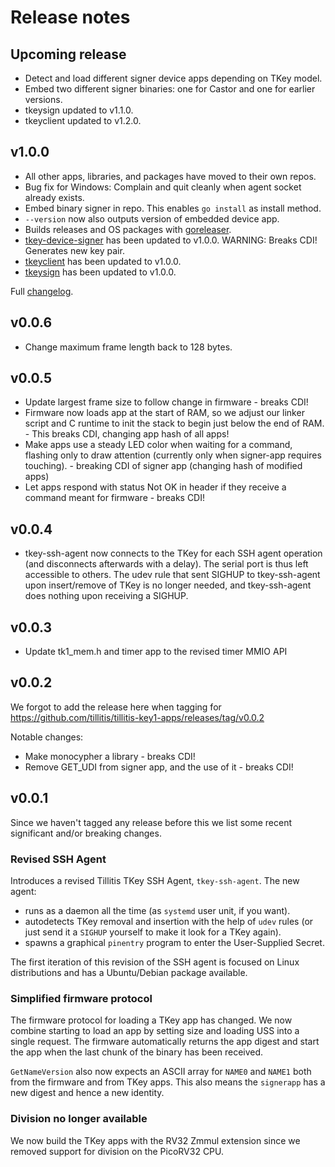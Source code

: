 # Release notes

## Upcoming release

- Detect and load different signer device apps depending on TKey
  model.
- Embed two different signer binaries: one for Castor and one for
  earlier versions.
- tkeysign updated to v1.1.0.
- tkeyclient updated to v1.2.0.

## v1.0.0

- All other apps, libraries, and packages have moved to their own
  repos.
- Bug fix for Windows: Complain and quit cleanly when agent socket
  already exists.
- Embed binary signer in repo. This enables `go install` as install
  method.
- `--version` now also outputs version of embedded device app.
- Builds releases and OS packages with
  [goreleaser](https://goreleaser.com/).
- [tkey-device-signer](https://github.com/tillitis/tkey-device-signer)
  has been updated to v1.0.0. WARNING: Breaks CDI! Generates new key pair.
- [tkeyclient](https://github.com/tillitis/tkeyclient) has been
  updated to v1.0.0.
- [tkeysign](https://github.com/tillitis/tkeysign) has been updated to
  v1.0.0.

Full
[changelog](https://github.com/tillitis/tkey-ssh-agent/compare/v0.0.6...v1.0.0).

## v0.0.6

- Change maximum frame length back to 128 bytes.

## v0.0.5

- Update largest frame size to follow change in firmware - breaks CDI!
- Firmware now loads app at the start of RAM, so we adjust our linker
  script and C runtime to init the stack to begin just below the end
  of RAM. - This breaks CDI, changing app hash of all apps!
- Make apps use a steady LED color when waiting for a command,
  flashing only to draw attention (currently only when signer-app
  requires touching). - breaking CDI of signer app (changing hash of
  modified apps)
- Let apps respond with status Not OK in header if they receive a
  command meant for firmware - breaks CDI!

## v0.0.4

- tkey-ssh-agent now connects to the TKey for each SSH agent operation
  (and disconnects afterwards with a delay). The serial port is thus
  left accessible to others. The udev rule that sent SIGHUP to
  tkey-ssh-agent upon insert/remove of TKey is no longer needed, and
  tkey-ssh-agent does nothing upon receiving a SIGHUP.

## v0.0.3

- Update tk1_mem.h and timer app to the revised timer MMIO API

## v0.0.2

We forgot to add the release here when tagging for
https://github.com/tillitis/tillitis-key1-apps/releases/tag/v0.0.2

Notable changes:

- Make monocypher a library - breaks CDI!
- Remove GET_UDI from signer app, and the use of it - breaks CDI!

## v0.0.1

Since we haven't tagged any release before this we list some recent
significant and/or breaking changes.

### Revised SSH Agent

Introduces a revised Tillitis TKey SSH Agent, `tkey-ssh-agent`. The
new agent:

- runs as a daemon all the time (as `systemd` user unit, if you want).
- autodetects TKey removal and insertion with the help of `udev` rules
  (or just send it a `SIGHUP` yourself to make it look for a TKey
  again).
- spawns a graphical `pinentry` program to enter the User-Supplied
  Secret.

The first iteration of this revision of the SSH agent is focused on
Linux distributions and has a Ubuntu/Debian package available.

### Simplified firmware protocol

The firmware protocol for loading a TKey app has changed. We now
combine starting to load an app by setting size and loading USS into a
single request. The firmware automatically returns the app digest and
start the app when the last chunk of the binary has been received.

`GetNameVersion` also now expects an ASCII array for `NAME0` and
`NAME1` both from the firmware and from TKey apps. This also means the
`signerapp` has a new digest and hence a new identity.

### Division no longer available

We now build the TKey apps with the RV32 Zmmul extension since we
removed support for division on the PicoRV32 CPU.
